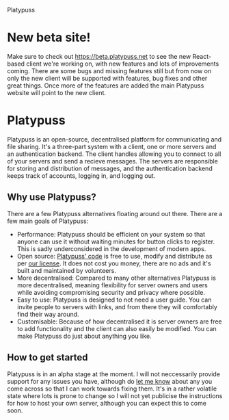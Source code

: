 Platypuss

New beta site!
==============

Make sure to check out <https://beta.platypuss.net> to see the new React-based client we're
working on, with new features and lots of improvements coming. There are some bugs and missing
features still but from now on only the new client will be supported with features, bug fixes
and other great things. Once more of the features are added the main Platypuss website will
point to the new client.

Platypuss
=========

Platypuss is an open-source, decentralised platform for communicating and file sharing. It's a three-part system with a client, one or more servers and an authentication backend. The client handles allowing you to connect to all of your servers and send a recieve messages. The servers are responsible for storing and distribution of messages, and the authentication backend keeps track of accounts, logging in, and logging out.

Why use Platypuss?
------------------

There are a few Platypuss alternatives floating around out there. There are a few main goals of Platypuss:
- Performance: Platypuss should be efficient on your system so that anyone can use it without waiting minutes for button clicks to register. This is sadly underconsidered in the development of modern apps.
- Open source: [Platypuss' code](https://github.com/kettle-7/platypuss) is free to use, modify and distribute as per [our license](/LICENSE.txt). It does not cost you money, there are no ads and it's built and maintained by volunteers.
- More decentralised: Compared to many other alternatives Platypuss is more decentralised, meaning flexibility for server owners and users while avoiding compromising security and privacy where possible.
- Easy to use: Platypuss is designed to not need a user guide. You can invite people to servers with links, and from there they will comfortably find their way around.
- Customisable: Because of how decentralised it is server owners are free to add functionality and the client can also easily be modified. You can make Platypuss do just about anything you like.

How to get started
------------------

Platypuss is in an alpha stage at the moment. I will not neccessarily provide support for any issues you have, although do <a target="_blank" href="https://github.com/kettle-7/platypuss/issues">let me know</a> about any you come across so that I can work towards fixing them. It's in a rather volatile state where lots is prone to change so I will not yet publicise the instructions for how to host your own server, although you can expect this to come soon.